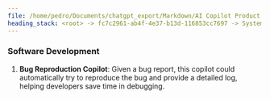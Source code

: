 ```yaml
---
file: /home/pedro/Documents/chatgpt_export/Markdown/AI Copilot Product Ideas.md
heading_stack: <root> -> fc7c2961-ab4f-4e37-b13d-116853cc7697 -> System -> 19e4a094-193a-49f0-aa64-3c33adbe3f9c -> System -> aaa2618b-4514-47d8-a099-61958eb722a2 -> User -> ed8e41d9-ea7c-481f-a304-ab51893d032d -> Assistant -> Scientific Research -> Writing and Content Creation -> Software Development -> Art and Design -> Medicine -> Engineering -> Finance -> Law -> Education -> Music and Audio -> Miscellaneous -> aaa2b1fb-7ebf-40dd-b953-cbb1f0cdbe03 -> User -> 166936ba-4eaf-4ddd-b22b-368da9916e80 -> Assistant -> Computational Biology -> Mental Health -> Aerospace Engineering -> Archaeology -> Film and Theatre -> Agriculture -> Veterinary Medicine -> Fire Safety and Emergency Response -> Manufacturing -> Sports -> Political Campaigning -> Coffee Brewing -> Language Learning -> Urban Planning -> Fashion -> Astronomy -> Music Production -> Marine Biology -> aaa27884-2ede-4f3a-8fdc-a38d659b192a -> User -> f623f1ae-c4a3-4c53-9784-00f0dc75e09a -> Assistant -> Software Development
---
```

### Software Development
1. **Bug Reproduction Copilot**: Given a bug report, this copilot could automatically try to reproduce the bug and provide a detailed log, helping developers save time in debugging.

